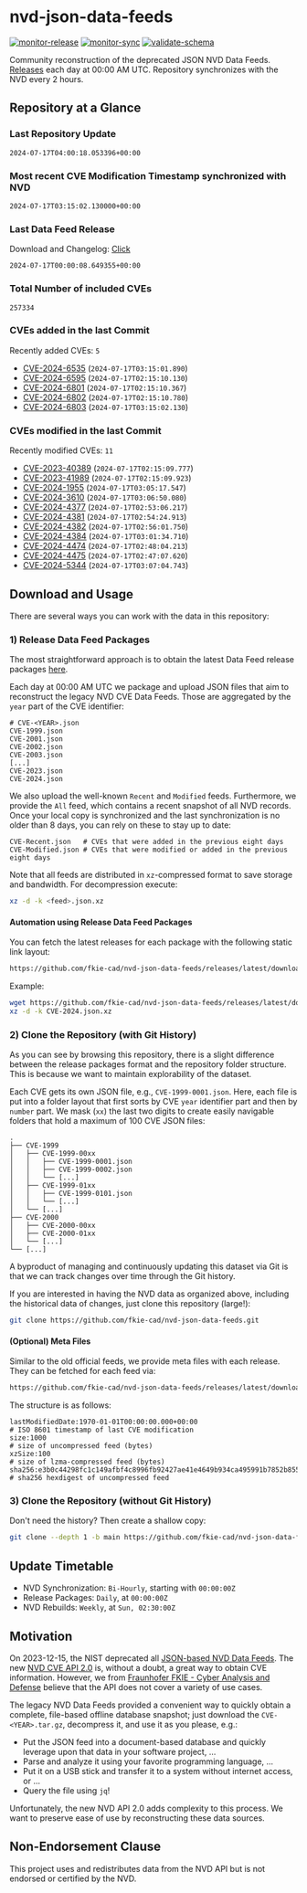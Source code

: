 # nvd-json-data-feeds

[![monitor-release](https://github.com/fkie-cad/nvd-json-data-feeds/actions/workflows/monitor_release.yml/badge.svg)](https://github.com/fkie-cad/nvd-json-data-feeds/actions/workflows/monitor_release.yml)
[![monitor-sync](https://github.com/fkie-cad/nvd-json-data-feeds/actions/workflows/monitor_sync.yml/badge.svg)](https://github.com/fkie-cad/nvd-json-data-feeds/actions/workflows/monitor_sync.yml)
[![validate-schema](https://github.com/fkie-cad/nvd-json-data-feeds/actions/workflows/validate_schema.yml/badge.svg)](https://github.com/fkie-cad/nvd-json-data-feeds/actions/workflows/validate_schema.yml)

Community reconstruction of the deprecated JSON NVD Data Feeds.
[Releases](https://github.com/fkie-cad/nvd-json-data-feeds/releases/latest) each day at 00:00 AM UTC.
Repository synchronizes with the NVD every 2 hours.

## Repository at a Glance

### Last Repository Update

```plain
2024-07-17T04:00:18.053396+00:00
```

### Most recent CVE Modification Timestamp synchronized with NVD

```plain
2024-07-17T03:15:02.130000+00:00
```

### Last Data Feed Release

Download and Changelog: [Click](https://github.com/fkie-cad/nvd-json-data-feeds/releases/latest)

```plain
2024-07-17T00:00:08.649355+00:00
```

### Total Number of included CVEs

```plain
257334
```

### CVEs added in the last Commit

Recently added CVEs: `5`

- [CVE-2024-6535](CVE-2024/CVE-2024-65xx/CVE-2024-6535.json) (`2024-07-17T03:15:01.890`)
- [CVE-2024-6595](CVE-2024/CVE-2024-65xx/CVE-2024-6595.json) (`2024-07-17T02:15:10.130`)
- [CVE-2024-6801](CVE-2024/CVE-2024-68xx/CVE-2024-6801.json) (`2024-07-17T02:15:10.367`)
- [CVE-2024-6802](CVE-2024/CVE-2024-68xx/CVE-2024-6802.json) (`2024-07-17T02:15:10.780`)
- [CVE-2024-6803](CVE-2024/CVE-2024-68xx/CVE-2024-6803.json) (`2024-07-17T03:15:02.130`)


### CVEs modified in the last Commit

Recently modified CVEs: `11`

- [CVE-2023-40389](CVE-2023/CVE-2023-403xx/CVE-2023-40389.json) (`2024-07-17T02:15:09.777`)
- [CVE-2023-41989](CVE-2023/CVE-2023-419xx/CVE-2023-41989.json) (`2024-07-17T02:15:09.923`)
- [CVE-2024-1955](CVE-2024/CVE-2024-19xx/CVE-2024-1955.json) (`2024-07-17T03:05:17.547`)
- [CVE-2024-3610](CVE-2024/CVE-2024-36xx/CVE-2024-3610.json) (`2024-07-17T03:06:50.080`)
- [CVE-2024-4377](CVE-2024/CVE-2024-43xx/CVE-2024-4377.json) (`2024-07-17T02:53:06.217`)
- [CVE-2024-4381](CVE-2024/CVE-2024-43xx/CVE-2024-4381.json) (`2024-07-17T02:54:24.913`)
- [CVE-2024-4382](CVE-2024/CVE-2024-43xx/CVE-2024-4382.json) (`2024-07-17T02:56:01.750`)
- [CVE-2024-4384](CVE-2024/CVE-2024-43xx/CVE-2024-4384.json) (`2024-07-17T03:01:34.710`)
- [CVE-2024-4474](CVE-2024/CVE-2024-44xx/CVE-2024-4474.json) (`2024-07-17T02:48:04.213`)
- [CVE-2024-4475](CVE-2024/CVE-2024-44xx/CVE-2024-4475.json) (`2024-07-17T02:47:07.620`)
- [CVE-2024-5344](CVE-2024/CVE-2024-53xx/CVE-2024-5344.json) (`2024-07-17T03:07:04.743`)


## Download and Usage

There are several ways you can work with the data in this repository:

### 1) Release Data Feed Packages

The most straightforward approach is to obtain the latest Data Feed release packages [here](https://github.com/fkie-cad/nvd-json-data-feeds/releases/latest).

Each day at 00:00 AM UTC we package and upload JSON files that aim to reconstruct the legacy NVD CVE Data Feeds.
Those are aggregated by the `year` part of the CVE identifier:

```
# CVE-<YEAR>.json
CVE-1999.json
CVE-2001.json
CVE-2002.json
CVE-2003.json
[...]
CVE-2023.json
CVE-2024.json
```

We also upload the well-known `Recent` and `Modified` feeds.
Furthermore, we provide the `All` feed, which contains a recent snapshot of all NVD records.
Once your local copy is synchronized and the last synchronization is no older than 8 days, you can rely on these to stay up to date:

```plain
CVE-Recent.json   # CVEs that were added in the previous eight days
CVE-Modified.json # CVEs that were modified or added in the previous eight days
```

Note that all feeds are distributed in `xz`-compressed format to save storage and bandwidth.
For decompression execute:

```sh
xz -d -k <feed>.json.xz
```

#### Automation using Release Data Feed Packages

You can fetch the latest releases for each package with the following static link layout:

```sh
https://github.com/fkie-cad/nvd-json-data-feeds/releases/latest/download/CVE-<YEAR>.json.xz
```

Example:

```sh
wget https://github.com/fkie-cad/nvd-json-data-feeds/releases/latest/download/CVE-2024.json.xz
xz -d -k CVE-2024.json.xz
```

### 2) Clone the Repository (with Git History)

As you can see by browsing this repository, there is a slight difference between the release packages format and the repository folder structure.
This is because we want to maintain explorability of the dataset.

Each CVE gets its own JSON file, e.g., `CVE-1999-0001.json`.
Here, each file is put into a folder layout that first sorts by CVE `year` identifier part and then by `number` part.
We mask (`xx`) the last two digits to create easily navigable folders that hold a maximum of 100 CVE JSON files:

```plain
.
├── CVE-1999
│   ├── CVE-1999-00xx
│   │   ├── CVE-1999-0001.json
│   │   ├── CVE-1999-0002.json
│   │   └── [...]
│   ├── CVE-1999-01xx
│   │   ├── CVE-1999-0101.json
│   │   └── [...]
│   └── [...]
├── CVE-2000
│   ├── CVE-2000-00xx
│   ├── CVE-2000-01xx
│   └── [...]
└── [...]
```

A byproduct of managing and continuously updating this dataset via Git is that we can track changes over time through the Git history.

If you are interested in having the NVD data as organized above, including the historical data of changes, just clone this repository (large!):

```sh
git clone https://github.com/fkie-cad/nvd-json-data-feeds.git
```

#### (Optional) Meta Files

Similar to the old official feeds, we provide meta files with each release. They can be fetched for each feed via:

```sh
https://github.com/fkie-cad/nvd-json-data-feeds/releases/latest/download/CVE-<YEAR>.meta
```

The structure is as follows:

```plain
lastModifiedDate:1970-01-01T00:00:00.000+00:00                          # ISO 8601 timestamp of last CVE modification
size:1000                                                               # size of uncompressed feed (bytes)
xzSize:100                                                              # size of lzma-compressed feed (bytes)
sha256:e3b0c44298fc1c149afbf4c8996fb92427ae41e4649b934ca495991b7852b855 # sha256 hexdigest of uncompressed feed
```

### 3) Clone the Repository (without Git History)

Don't need the history? Then create a shallow copy:

```sh
git clone --depth 1 -b main https://github.com/fkie-cad/nvd-json-data-feeds.git
```


## Update Timetable

* NVD Synchronization: `Bi-Hourly`, starting with `00:00:00Z`
* Release Packages: `Daily`, at `00:00:00Z`
* NVD Rebuilds: `Weekly`, at `Sun, 02:30:00Z`


## Motivation

On 2023-12-15, the NIST deprecated all [JSON-based NVD Data Feeds](https://nvd.nist.gov/vuln/data-feeds#divRetirementBanner-1).
The new [NVD CVE API 2.0](https://nvd.nist.gov/developers/vulnerabilities) is, without a doubt, a great way to obtain CVE information.
However, we from [Fraunhofer FKIE - Cyber Analysis and Defense](https://www.fkie.fraunhofer.de/en/departments/cad.html) believe that the API does not cover a variety of use cases.

The legacy NVD Data Feeds provided a convenient way to quickly obtain a complete, file-based offline database snapshot; just download the `CVE-<YEAR>.tar.gz`, decompress it, and use it as you please, e.g.:

- Put the JSON feed into a document-based database and quickly leverage upon that data in your software project, ...
- Parse and analyze it using your favorite programming language, ...
- Put it on a USB stick and transfer it to a system without internet access, or ...
- Query the file using `jq`!

Unfortunately, the new NVD API 2.0 adds complexity to this process.
We want to preserve ease of use by reconstructing these data sources.

## Non-Endorsement Clause

This project uses and redistributes data from the NVD API but is not endorsed or certified by the NVD.